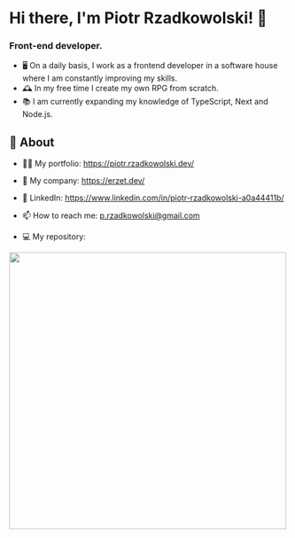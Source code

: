 # Hi there, I'm Piotr Rzadkowolski! 👋

<h3>Front-end developer.</h3>

- 🖥️ On a daily basis, I work as a frontend developer in a software house where I am constantly improving my skills.
- 🕰️ In my free time I create my own RPG from scratch.
- :books: I am currently expanding my knowledge of TypeScript, Next and Node.js.

## 🧐 About

- 👨‍💻 My portfolio: https://piotr.rzadkowolski.dev/
- 🏢 My company: https://erzet.dev/
- 💼 LinkedIn: https://www.linkedin.com/in/piotr-rzadkowolski-a0a44411b/
- 📫 How to reach me: p.rzadkowolski@gmail.com

- :computer: My repository: 

<a href="https://github.com/dziekiczan1?tab=repositories">
  <img width="500px" src="https://github-readme-stats.anuraghazra1.vercel.app/api/top-langs/?username=dziekiczan1&count_private=true&layout=compact&hide=makefile,shell&hide_title=true&hide_border=true" />
</a>
